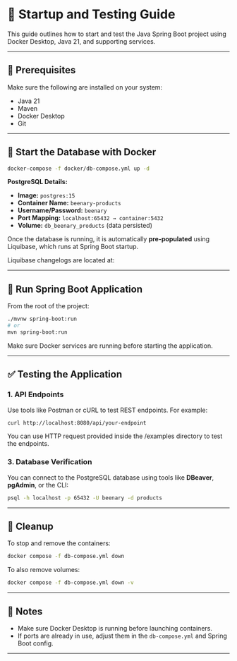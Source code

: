 # 🚀 Startup and Testing Guide

This guide outlines how to start and test the Java Spring Boot project using Docker Desktop,
Java 21, and supporting services.

---

## 🧰 Prerequisites

Make sure the following are installed on your system:

- Java 21
- Maven
- Docker Desktop
- Git

---

## 🐳 Start the Database with Docker

```bash
docker-compose -f docker/db-compose.yml up -d
```

**PostgreSQL Details:**

- **Image:** `postgres:15`
- **Container Name:** `beenary-products`
- **Username/Password:** `beenary`
- **Port Mapping:** `localhost:65432 → container:5432`
- **Volume:** `db_beenary_products` (data persisted)

Once the database is running, it is automatically **pre-populated** using Liquibase, which runs at
Spring Boot startup.

Liquibase changelogs are located at:

---

## 🚗 Run Spring Boot Application

From the root of the project:

```bash
./mvnw spring-boot:run
# or
mvn spring-boot:run
```

Make sure Docker services are running before starting the application.

---

## ✅ Testing the Application

### 1. API Endpoints

Use tools like Postman or cURL to test REST endpoints. For example:

```bash
curl http://localhost:8080/api/your-endpoint
```

You can use HTTP request provided inside the /examples directory to test the endpoints.

### 3. Database Verification

You can connect to the PostgreSQL database using tools like **DBeaver**, **pgAdmin**, or the CLI:

```bash
psql -h localhost -p 65432 -U beenary -d products
```

---

## 🧹 Cleanup

To stop and remove the containers:

```bash
docker compose -f db-compose.yml down
```

To also remove volumes:

```bash
docker compose -f db-compose.yml down -v
```

---

## 📄 Notes

- Make sure Docker Desktop is running before launching containers.
- If ports are already in use, adjust them in the `db-compose.yml` and Spring Boot config.

---
